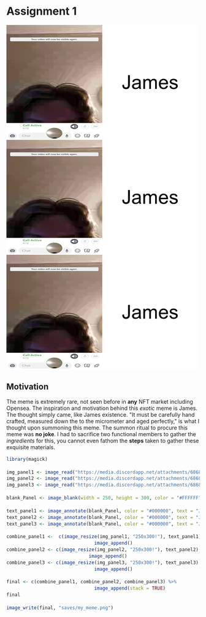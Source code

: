 # Assignment 1
![](my_meme.png)
## Motivation 
The meme is extremely rare, not seen before in **any** NFT market including Opensea. The inspiration and motivation behind this *exotic* meme is James. The thought simply came, like James existence. "It must be carefully hand crafted, measured down the to the micrometer and aged perfectly," is what I thought upon summoning this meme. The summon ritual to procure this meme was **no joke**. I had to sacrifice two functional members to gather the *ingredients* for this, you cannot even fathom the **steps** taken to gather these exquisite materials. 


```R
library(magick)

img_panel1 <- image_read("https://media.discordapp.net/attachments/686807262773510168/907591046609928212/IMG_5815.png")
img_panel2 <- image_read("https://media.discordapp.net/attachments/686807262773510168/907591046609928212/IMG_5815.png")
img_panel3 <- image_read("https://media.discordapp.net/attachments/686807262773510168/907591046609928212/IMG_5815.png")

blank_Panel <- image_blank(width = 250, height = 300, color = "#FFFFFF")

text_panel1 <- image_annotate(blank_Panel, color = "#000000", text = "James", size = 50, gravity = "center")
text_panel2 <- image_annotate(blank_Panel, color = "#000000", text = "James", size = 50, gravity = "center")
text_panel3 <- image_annotate(blank_Panel, color = "#000000", text = "James", size = 50, gravity = "center")

combine_panel1 <-  c(image_resize(img_panel1, "250x300!"), text_panel1) %>%
                                image_append() 
combine_panel2 <- c(image_resize(img_panel2, "250x300!"), text_panel2) %>%
                              image_append() 
combine_panel3 <- c(image_resize(img_panel3, "250x300!"), text_panel3) %>%
                                image_append() 

final <- c(combine_panel1, combine_panel2, combine_panel3) %>%
                                image_append(stack = TRUE) 
final

image_write(final, "saves/my_meme.png")

```
